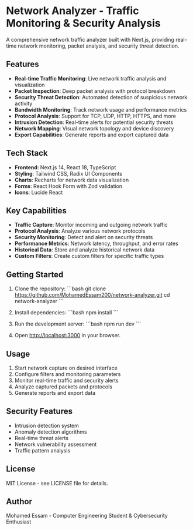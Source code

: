 # Network Analyzer - Traffic Monitoring & Security Analysis

A comprehensive network traffic analyzer built with Next.js, providing real-time network monitoring, packet analysis, and security threat detection.

## Features

- **Real-time Traffic Monitoring**: Live network traffic analysis and visualization
- **Packet Inspection**: Deep packet analysis with protocol breakdown
- **Security Threat Detection**: Automated detection of suspicious network activity
- **Bandwidth Monitoring**: Track network usage and performance metrics
- **Protocol Analysis**: Support for TCP, UDP, HTTP, HTTPS, and more
- **Intrusion Detection**: Real-time alerts for potential security threats
- **Network Mapping**: Visual network topology and device discovery
- **Export Capabilities**: Generate reports and export captured data

## Tech Stack

- **Frontend**: Next.js 14, React 18, TypeScript
- **Styling**: Tailwind CSS, Radix UI Components
- **Charts**: Recharts for network data visualization
- **Forms**: React Hook Form with Zod validation
- **Icons**: Lucide React

## Key Capabilities

- **Traffic Capture**: Monitor incoming and outgoing network traffic
- **Protocol Analysis**: Analyze various network protocols
- **Security Monitoring**: Detect and alert on security threats
- **Performance Metrics**: Network latency, throughput, and error rates
- **Historical Data**: Store and analyze historical network data
- **Custom Filters**: Create custom filters for specific traffic types

## Getting Started

1. Clone the repository:
\`\`\`bash
git clone https://github.com/MohamedEssam200/network-analyzer.git
cd network-analyzer
\`\`\`

2. Install dependencies:
\`\`\`bash
npm install
\`\`\`

3. Run the development server:
\`\`\`bash
npm run dev
\`\`\`

4. Open [http://localhost:3000](http://localhost:3000) in your browser.

## Usage

1. Start network capture on desired interface
2. Configure filters and monitoring parameters
3. Monitor real-time traffic and security alerts
4. Analyze captured packets and protocols
5. Generate reports and export data

## Security Features

- Intrusion detection system
- Anomaly detection algorithms
- Real-time threat alerts
- Network vulnerability assessment
- Traffic pattern analysis

## License

MIT License - see LICENSE file for details.

## Author

Mohamed Essam - Computer Engineering Student & Cybersecurity Enthusiast
